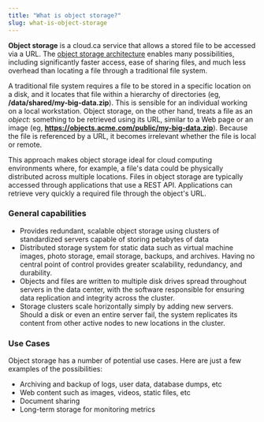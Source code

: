 ```yaml
---
title: "What is object storage?"
slug: what-is-object-storage
---
```



**Object storage** is a cloud.ca service that allows a stored file to be accessed via a URL.  The [object storage architecture](https://en.wikipedia.org/wiki/Object_storage) enables many possibilities, including significantly faster access, ease of sharing files, and much less overhead than locating a file through a traditional file system.

A traditional file system requires a file to be stored in a specific location on a disk, and it locates that file within a hierarchy of directories (eg, **/data/shared/my-big-data.zip**).  This is sensible for an individual working on a local workstation.  Object storage, on the other hand, treats a file as an *object*: something to be retrieved using its URL, similar to a Web page or an image (eg, **https://objects.acme.com/public/my-big-data.zip**).  Because the file is referenced by a URL, it becomes irrelevant whether the file is local or remote.

This approach makes object storage ideal for cloud computing environments where, for example, a file's data could be physically distributed across multiple locations.  Files in object storage are typically accessed through applications that use a REST API.  Applications can retrieve very quickly a required file through the object's URL.

### General capabilities

- Provides redundant, scalable object storage using clusters of standardized servers capable of storing petabytes of data
- Distributed storage system for static data such as virtual machine images, photo storage, email storage, backups, and archives. Having no central point of control provides greater scalability, redundancy, and durability.
- Objects and files are written to multiple disk drives spread throughout servers in the data center, with the software responsible for ensuring data replication and integrity across the cluster.
- Storage clusters scale horizontally simply by adding new servers. Should a disk or even an entire server fail, the system replicates its content from other active nodes to new locations in the cluster.

### Use Cases

Object storage has a number of potential use cases. Here are just a few examples of the possibilities:

- Archiving and backup of logs, user data, database dumps, etc
- Web content such as images, videos, static files, etc
- Document sharing
- Long-term storage for monitoring metrics

